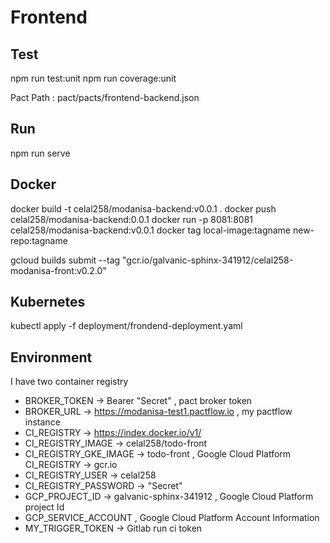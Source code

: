 # Frontend

## Test

npm run test:unit
npm run coverage:unit

Pact Path : pact/pacts/frontend-backend.json

## Run

npm run serve

## Docker

docker build -t celal258/modanisa-backend:v0.0.1 .
docker push celal258/modanisa-backend:0.0.1
docker run -p 8081:8081 celal258/modanisa-backend:v0.0.1
docker tag local-image:tagname new-repo:tagname

gcloud builds submit --tag "gcr.io/galvanic-sphinx-341912/celal258-modanisa-front:v0.2.0"

## Kubernetes

kubectl apply -f deployment/frondend-deployment.yaml

## Environment

I have two container registry

- BROKER_TOKEN -> Bearer "Secret" , pact broker token
- BROKER_URL -> <https://modanisa-test1.pactflow.io> , my pactflow instance
- CI_REGISTRY -> <https://index.docker.io/v1/>
- CI_REGISTRY_IMAGE -> celal258/todo-front
- CI_REGISTRY_GKE_IMAGE -> todo-front , Google Cloud Platform CI_REGISTRY -> gcr.io
- CI_REGISTRY_USER -> celal258
- CI_REGISTRY_PASSWORD -> "Secret"
- GCP_PROJECT_ID -> galvanic-sphinx-341912 , Google Cloud Platform project Id
- GCP_SERVICE_ACCOUNT , Google Cloud Platform Account Information
- MY_TRIGGER_TOKEN -> Gitlab run ci token
